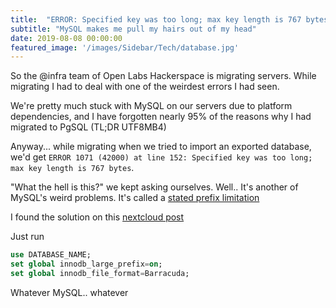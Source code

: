 ```yaml
---
title:  "ERROR: Specified key was too long; max key length is 767 bytes"
subtitle: "MySQL makes me pull my hairs out of my head"
date: 2019-08-08 00:00:00
featured_image: '/images/Sidebar/Tech/database.jpg'
---
```


So the @infra team of Open Labs Hackerspace is migrating servers. While migrating I had to deal with one of the weirdest errors I had seen.

We're pretty much stuck with MySQL on our servers due to platform dependencies, and I have forgotten nearly 95% of the reasons why I had migrated to PgSQL (TL;DR UTF8MB4)

Anyway... while migrating when we tried to import an exported database, we'd get `ERROR 1071 (42000) at line 152: Specified key was too long; max key length is 767 bytes`.

 "What the hell is this?" we kept asking ourselves. Well.. It's another of MySQL's weird problems. It's called a [stated prefix limitation](https://dev.mysql.com/doc/refman/5.1/en/create-index.html)

 I found the solution on this [nextcloud post](https://help.nextcloud.com/t/solved-syntax-error-or-access-violation-1071-specified-key-was-too-long-max-key-length-is-767-bytes/34740?u=moonlies)

Just run
 ```sql
use DATABASE_NAME;
set global innodb_large_prefix=on;
set global innodb_file_format=Barracuda;
 ```

 Whatever MySQL.. whatever
